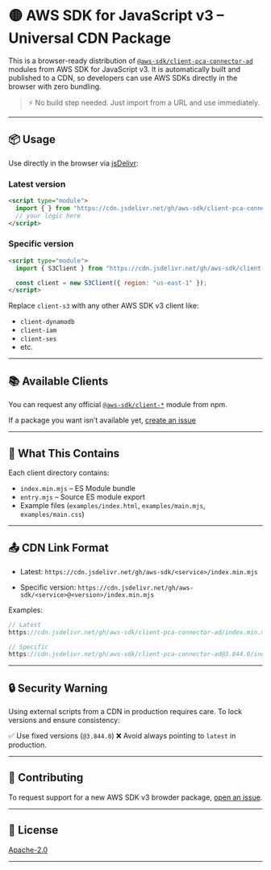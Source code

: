 # 🟡 AWS SDK for JavaScript v3 – Universal CDN Package

This is a browser-ready distribution of [`@aws-sdk/client-pca-connector-ad`](https://github.com/aws/aws-sdk-js-v3) modules from AWS SDK for JavaScript v3. It is automatically built and published to a CDN, so developers can use AWS SDKs directly in the browser with zero bundling.

> ⚡️ No build step needed. Just import from a URL and use immediately.

---

## 📦 Usage

Use directly in the browser via [jsDelivr](https://www.jsdelivr.com/):

### Latest version

```html
<script type="module">
  import { } from "https://cdn.jsdelivr.net/gh/aws-sdk/client-pca-connector-ad/index.min.mjs";
  // your logic here
</script>
```

### Specific version

```html
<script type="module">
  import { S3Client } from "https://cdn.jsdelivr.net/gh/aws-sdk/client-s3@3.844.0/index.min.mjs";

  const client = new S3Client({ region: "us-east-1" });
</script>
```

Replace `client-s3` with any other AWS SDK v3 client like:

* `client-dynamodb`
* `client-iam`
* `client-ses`
* etc.

---

## 📚 Available Clients

You can request any official [`@aws-sdk/client-*`](https://github.com/aws/aws-sdk-js-v3/tree/main/clients) module from npm.

If a package you want isn’t available yet, [create an issue](https://github.com/aws-sdk/client-pca-connector-ad/issues/)

---

## 🔧 What This Contains

Each client directory contains:

* `index.min.mjs` – ES Module bundle
* `entry.mjs` – Source ES module export
* Example files (`examples/index.html`, `examples/main.mjs`, `examples/main.css`)

---

## 📤 CDN Link Format

* Latest:
  `https://cdn.jsdelivr.net/gh/aws-sdk/<service>/index.min.mjs`

* Specific version:
  `https://cdn.jsdelivr.net/gh/aws-sdk/<service>@<version>/index.min.mjs`

Examples:

```js
// Latest
https://cdn.jsdelivr.net/gh/aws-sdk/client-pca-connector-ad/index.min.mjs

// Specific
https://cdn.jsdelivr.net/gh/aws-sdk/client-pca-connector-ad@3.844.0/index.min.mjs
```

---

## 🔒 Security Warning

Using external scripts from a CDN in production requires care. To lock versions and ensure consistency:

✅ Use fixed versions (`@3.844.0`)
❌ Avoid always pointing to `latest` in production.

---

## 🤝 Contributing

To request support for a new AWS SDK v3 browder package, [open an issue](https://github.com/aws-sdk/client-pca-connector-ad/issues).

---

## 📜 License

[Apache-2.0](https://github.com/aws-sdk/aws-sdk-js-v3/blob/main/LICENSE)

---
